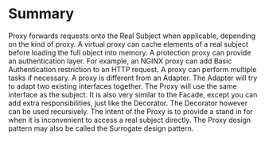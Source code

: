 # Summary

Proxy forwards requests onto the Real Subject when applicable, depending on the kind of proxy.
A virtual proxy can cache elements of a real subject before loading the full object into memory.
A protection proxy can provide an authentication layer. For example, an NGINX proxy can add Basic Authentication restriction to an HTTP request.
A proxy can perform multiple tasks if necessary.
A proxy is different from an Adapter. The Adapter will try to adapt two existing interfaces together. The Proxy will use the same interface as the subject.
It is also very similar to the Facade, except you can add extra responsibilities, just like the Decorator. The Decorator however can be used recursively.
The intent of the Proxy is to provide a stand in for when it is inconvenient to access a real subject directly.
The Proxy design pattern may also be called the Surrogate design pattern.
